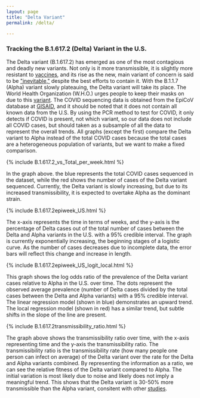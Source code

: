 ```yaml
---
layout: page
title: "Delta Variant"
permalink: /delta/

---
```


<link href="style.css" rel="stylesheet" type="text/css"/>

### Tracking the B.1.617.2 (Delta) Variant in the U.S. 

The Delta variant (B.1.617.2) has emerged as one of the most contagious and deadly new variants. Not only is it more transmissible, it is slightly more resistant to [vaccines](https://www.nature.com/articles/d41586-021-01696-3), and its rise as the new, main variant of concern is said to be ["inevitable,"](https://www.nature.com/articles/d41586-021-01696-3)  despite the best efforts to contain it. With the B.1.1.7 (Alpha) variant slowly plateauing, the Delta variant will take its place. The World Health Organization (W.H.O.) urges people to keep their masks on due to this [variant](https://www.nytimes.com/2021/06/29/world/who-mask-guidelines.html). The COVID sequencing data is obtained from the EpiCoV database at [GISAID](https://www.gisaid.org), and it should be noted that it does not contain all known data from the U.S. By using the PCR method to test for COVID, it only detects if COVID is present, not which variant, so our data does not include all COVID cases, but should taken as a subsample of all the data to represent the overall trends. All graphs (except the first) compare the Delta variant to Alpha instead of the total COVID cases because the total cases are a heterogeneous population of variants, but we want to make a fixed comparison.

{% include B.1.617.2_vs_Total_per_week.html %}

In the graph above. the blue represents the total COVID cases sequenced in the dataset, while the red shows the number of cases of the Delta variant sequenced. Currently, the Delta variant is slowly increasing, but due to its increased transmissibility, it is expected to overtake Alpha as the dominant strain.

{% include B.1.617.2epiweek_US.html %} 

The x-axis represents the time in terms of weeks, and the y-axis is the percentage of Delta cases out of the total number of cases between the Delta and Alpha variants in the U.S. with a 95% credible interval. The graph is currently exponentially increasing, the beginning stages of a logistic curve. As the number of cases decreases due to incomplete data, the error bars will reflect this change and increase in length. 

{% include B.1.617.2epiweek_US_logit_local.html %}

This graph shows the log odds ratio of the prevalence of the Delta variant cases relative to Alpha in the U.S. over time. The dots represent the observed average prevalence (number of Delta cases divided by the total cases between the Delta and Alpha variants) with a 95% credible interval. The linear regression model (shown in blue) demonstrates an upward trend. The local regression model (shown in red) has a similar trend, but subtle shifts in the slope of the line are present.

{% include B.1.617.2transmissibility_ratio.html %}

The graph above shows the transmissibility ratio over time, with the x-axis representing time and the y-axis the transmissibility ratio. The transmissibility ratio is the transmissibility rate (how many people one person can infect on average) of the Delta variant over the rate for the Delta and Alpha variants combined. By representing the information as a ratio, we can see the relative fitness of the Delta variant compared to Alpha. The initial variation is most likely due to noise and likely does not imply a meaningful trend. This shows that the Delta variant is 30-50% more transmissible than the Alpha variant, consitent with other [studies](https://www.nature.com/articles/d41586-021-01696-3).

